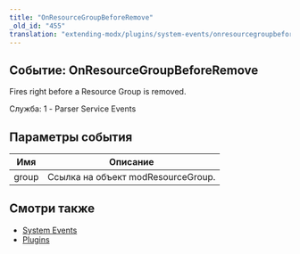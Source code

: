 ```yaml
---
title: "OnResourceGroupBeforeRemove"
_old_id: "455"
translation: "extending-modx/plugins/system-events/onresourcegroupbeforeremove"
---
```


## Событие: OnResourceGroupBeforeRemove

Fires right before a Resource Group is removed.

Служба: 1 - Parser Service Events

## Параметры события

| Имя   | Описание                           |
| ----- | ---------------------------------- |
| group | Ссылка на объект modResourceGroup. |

## Смотри также

- [System Events](extending-modx/plugins/system-events "System Events")
- [Plugins](extending-modx/plugins "Plugins")
